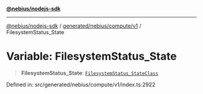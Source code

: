 [**@nebius/nodejs-sdk**](../../../../../README.md)

---

[@nebius/nodejs-sdk](../../../../../README.md) / [generated/nebius/compute/v1](../README.md) / FilesystemStatus_State

# Variable: FilesystemStatus_State

> **FilesystemStatus_State**: [`FilesystemStatus_StateClass`](../type-aliases/FilesystemStatus_StateClass.md)

Defined in: src/generated/nebius/compute/v1/index.ts:2922
